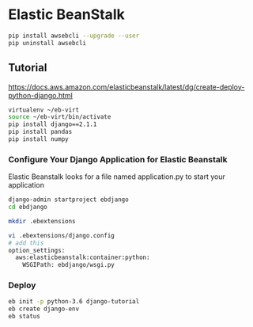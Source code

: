 # Elastic BeanStalk 

```sh 
pip install awsebcli --upgrade --user
pip uninstall awsebcli
```
## Tutorial 

https://docs.aws.amazon.com/elasticbeanstalk/latest/dg/create-deploy-python-django.html


```sh 
virtualenv ~/eb-virt
source ~/eb-virt/bin/activate
pip install django==2.1.1
pip install pandas 
pip install numpy 


```

### Configure Your Django Application for Elastic Beanstalk

Elastic Beanstalk looks for a file named application.py to start your application

```sh 
django-admin startproject ebdjango
cd ebdjango

mkdir .ebextensions

vi .ebextensions/django.config
# add this 
option_settings:
  aws:elasticbeanstalk:container:python:
    WSGIPath: ebdjango/wsgi.py
```

### Deploy 

```sh
eb init -p python-3.6 django-tutorial
eb create django-env
eb status
```


